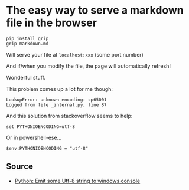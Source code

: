 # The easy way to serve a markdown file in the browser

    pip install grip
    grip markdown.md
    

Will serve your file at `localhost:xxx` (some port number)

And if/when you modify the file, the page will automatically refresh!

Wonderful stuff.

This problem comes up a lot for me though:

    LookupError: unknown encoding: cp65001  
    Logged from file _internal.py, line 87

And this solution from stackoverflow seems to help:
    
    set PYTHONIOENCODING=utf-8
    
Or in powershell-ese...

    
    
    $env:PYTHONIOENCODING = "utf-8"
    


## Source

 * [Python: Emit some Utf-8 string to windows console](http://stackoverflow.com/questions/10321611/python-emit-some-utf-8-string-to-windows-console)    